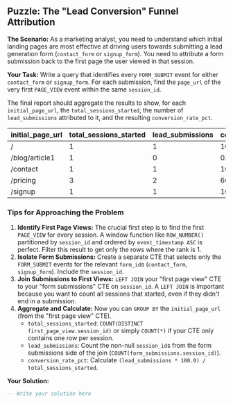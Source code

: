 ## Puzzle: The "Lead Conversion" Funnel Attribution

**The Scenario:** As a marketing analyst, you need to understand which initial landing pages are most effective at driving users towards submitting a lead generation form (`contact_form` or `signup_form`). You need to attribute a form submission back to the first page the user viewed in that session.

**Your Task:** Write a query that identifies every `FORM_SUBMIT` event for either `contact_form` or `signup_form`. For each submission, find the `page_url` of the very first `PAGE_VIEW` event within the same `session_id`.

The final report should aggregate the results to show, for each `initial_page_url`, the `total_sessions_started`, the number of `lead_submissions` attributed to it, and the resulting `conversion_rate_pct`.

| **initial_page_url** | **total_sessions_started** | **lead_submissions** | **conversion_rate_pct** |
| -------------------------- | -------------------------------- | -------------------------- | ----------------------------- |
| /                          | 1                                | 1                          | 100.00                        |
| /blog/article1             | 1                                | 0                          | 0.00                          |
| /contact                   | 1                                | 1                          | 100.00                        |
| /pricing                   | 3                                | 2                          | 66.67                         |
| /signup                    | 1                                | 1                          | 100.00                        |

### Tips for Approaching the Problem

1. **Identify First Page Views:** The crucial first step is to find the first `PAGE_VIEW` for every session. A window function like `ROW_NUMBER()` partitioned by `session_id` and ordered by `event_timestamp ASC` is perfect. Filter this result to get only the rows where the rank is 1.
2. **Isolate Form Submissions:** Create a separate CTE that selects only the `FORM_SUBMIT` events for the relevant `form_id`s (`contact_form`, `signup_form`). Include the `session_id`.
3. **Join Submissions to First Views:** `LEFT JOIN` your "first page view" CTE to your "form submissions" CTE on `session_id`. A `LEFT JOIN` is important because you want to count all sessions that started, even if they didn't end in a submission.
4. **Aggregate and Calculate:** Now you can `GROUP BY` the `initial_page_url` (from the "first page view" CTE).
   * `total_sessions_started`: `COUNT(DISTINCT first_page_view.session_id)` or simply `COUNT(*)` if your CTE only contains one row per session.
   * `lead_submissions`: Count the non-null `session_id`s from the form submissions side of the join (`COUNT(form_submissions.session_id)`).
   * `conversion_rate_pct`: Calculate `(lead_submissions * 100.0) / total_sessions_started`.

**Your Solution:**

```sql
-- Write your solution here
```

